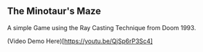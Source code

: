 ## The Minotaur's Maze

A simple Game using the Ray Casting Technique from Doom 1993. 

(Video Demo Here)[https://youtu.be/QjSp6rP3Sc4]